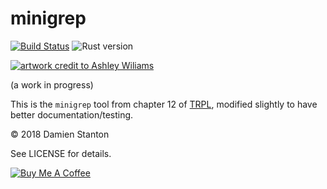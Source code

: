 # minigrep
[![Build Status](https://travis-ci.org/damienstanton/minigrep.svg?branch=master)](https://travis-ci.org/damienstanton/minigrep)
![Rust version](https://img.shields.io/badge/rust-1.27.0-orange.svg)

[![artwork credit to Ashley Wiliams](https://f001.backblazeb2.com/file/dks-public/ferris_wip.png)](https://ashleygwilliams.github.io/rustfest-2017/#1)

(a work in progress)

This is the `minigrep` tool from chapter 12 of [TRPL](https://doc.rust-lang.org/book/second-edition/index.html), modified slightly to have better documentation/testing.


© 2018 Damien Stanton

See LICENSE for details.

[![Buy Me A Coffee](https://www.buymeacoffee.com/assets/img/custom_images/white_img.png)](https://www.buymeacoffee.com/damienstanton)
